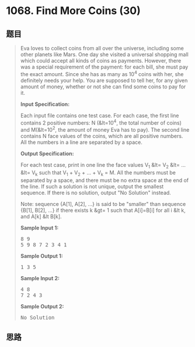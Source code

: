 <h1>1068. Find More Coins (30)</h1>

## 题目

> <div id="problemContent">
> <p>Eva loves to collect coins from all over the universe, including some other planets like Mars.  One day she visited a universal shopping mall which could accept all kinds of coins as payments.  However, there was a special requirement of the payment: for each bill, she must pay the exact amount.  Since she has as many as 10<sup>4</sup> coins with her, she definitely needs your help.  You are supposed to tell her, for any given amount of money, whether or not she can find some coins to pay for it.</p>
> <p><b>
> Input Specification:
> </b></p>
> <p>Each input file contains one test case.  For each case, the first line contains 2 positive numbers: N (&amp;lt=10<sup>4</sup>, the total number of coins) and M(&amp;lt=10<sup>2</sup>, the amount of money Eva has to pay).  The second line contains N face values of the coins, which are all positive numbers.  All the numbers in a line are separated by a space.</p>
> <p><b>
> Output Specification:
> </b></p>
> <p>For each test case, print in one line the face values V<sub>1</sub> &amp;lt= V<sub>2</sub> &amp;lt= ... &amp;lt= V<sub>k</sub> such that V<sub>1</sub> + V<sub>2</sub> + ... + V<sub>k</sub> = M.  All the numbers must be separated by a space, and there must be no extra space at the end of the line.  If such a solution is not unique, output the smallest sequence.  If there is no solution, output "No Solution" instead.</p>
> <p>Note: sequence {A[1], A[2], ...} is said to be "smaller" than sequence  {B[1], B[2], ...} if there exists k &amp;gt= 1 such that A[i]=B[i] for all i &amp;lt k, and A[k] &amp;lt B[k].</p>
> <b>Sample Input 1:</b><pre>
> 8 9
> 5 9 8 7 2 3 4 1
> </pre>
> <b>Sample Output 1:</b><pre>
> 1 3 5
> </pre>
> <b>Sample Input 2:</b><pre>
> 4 8
> 7 2 4 3
> </pre>
> <b>Sample Output 2:</b><pre>
> No Solution
> </pre>
> </div>

## 思路

